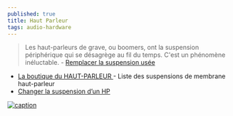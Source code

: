 ```yaml
---
published: true
title: Haut Parleur
tags: audio-hardware
---
```

> Les haut-parleurs de grave, ou boomers, ont la suspension périphérique qui se désagrège au fil du temps. C'est un phénomène inéluctable.  - [Remplacer la suspension usée](https://remembranage.fr/reparation.html)

- [    La boutique du HAUT-PARLEUR ](https://www.haut-parleur.net/index.html) - Liste des suspensions de membrane haut-parleur
- [ Changer la suspension d’un HP](https://www.audiovintage.fr/2008/05/18/changer-la-suspension-dun-hp/)

[![caption](https://img.youtube.com/vi/BRLtmpEQ_OQ/0.jpg)](https://www.youtube.com/watch?v=BRLtmpEQ_OQ)